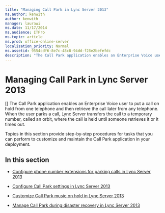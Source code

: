 ```yaml
---
title: "Managing Call Park in Lync Server 2013"
ms.author: kenwith
author: kenwith
manager: laurawi
ms.date: 11/17/2014
ms.audience: ITPro
ms.topic: article
ms.prod: office-online-server
localization_priority: Normal
ms.assetid: 9554cdf6-8e7c-48c8-94dd-f28e2befefdc
description: "The Call Park application enables an Enterprise Voice user to put a call on hold from one telephone and then retrieve the call later from any telephone. When the user parks a call, Lync Server transfers the call to a temporary number, called an orbit, where the call is held until someone retrieves it or it times out."
---
```


# Managing Call Park in Lync Server 2013
[]
The Call Park application enables an Enterprise Voice user to put a call on hold from one telephone and then retrieve the call later from any telephone. When the user parks a call, Lync Server transfers the call to a temporary number, called an orbit, where the call is held until someone retrieves it or it times out.
  
Topics in this section provide step-by-step procedures for tasks that you can perform to customize and maintain the Call Park application in your deployment.
  
## In this section

- [Configure phone number extensions for parking calls in Lync Server 2013](configure-phone-number-extensions-for-parking-calls.md)
    
- [Configure Call Park settings in Lync Server 2013](configure-call-park-settings.md)
    
- [Customize Call Park music on hold in Lync Server 2013](customize-call-park-music-on-hold.md)
    
- [Manage Call Park during disaster recovery in Lync Server 2013](manage-call-park-during-disaster-recovery.md)
    


